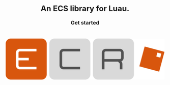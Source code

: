 <div align="center">
    <h3>
        <font size = "+2">An ECS library for Luau.</font>
        <br><br>
        <a style="text-decoration: none" href="https://centau.github.io/ecr/tut/crashcourse"><strong>Get started</strong></a>
        <br><br><br>
        <img src="docs/logo.svg" width="500" />
    </h3>
</div>
